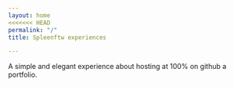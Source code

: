 ```yaml
---
layout: home
<<<<<<< HEAD
permalink: "/"
title: Spleenftw experiences

---
```


A simple and elegant experience about hosting at 100% on github a portfolio.

